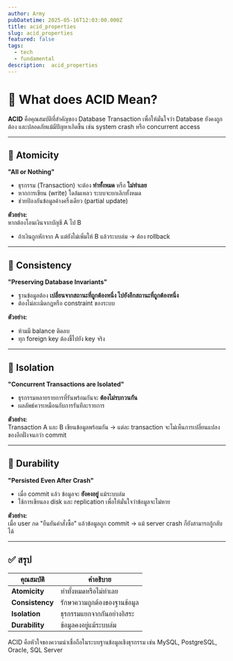 ```yaml
---
author: Army
pubDatetime: 2025-05-16T12:03:00.000Z
title: acid_properties
slug: acid_properties
featured: false
tags:
  - tech
  - fundamental
description:  acid_properties
---
```


# 💾 What does ACID Mean?

**ACID** คือคุณสมบัติที่สำคัญของ Database Transaction เพื่อให้มั่นใจว่า Database ยังคงถูกต้อง และปลอดภัยแม้มีปัญหาเกิดขึ้น เช่น system crash หรือ concurrent access

---

## 🔹 Atomicity
**"All or Nothing"**  
- ธุรกรรม (Transaction) จะต้อง **ทำทั้งหมด** หรือ **ไม่ทำเลย**
- หากการเขียน (write) ใดล้มเหลว ระบบจะยกเลิกทั้งหมด
- ช่วยป้องกันข้อมูลค้างครึ่งเดียว (partial update)

**ตัวอย่าง:**  
หากต้องโอนเงินจากบัญชี A ไป B  
- ถ้าเงินถูกหักจาก A แต่ยังไม่เพิ่มให้ B แล้วระบบล่ม → ต้อง rollback

---

## 🔸 Consistency
**"Preserving Database Invariants"**  
- ฐานข้อมูลต้อง **เปลี่ยนจากสถานะที่ถูกต้องหนึ่ง ไปยังอีกสถานะที่ถูกต้องหนึ่ง**
- ต้องไม่ละเมิดกฎหรือ constraint ของระบบ

**ตัวอย่าง:**  
- ห้ามมี balance ติดลบ  
- ทุก foreign key ต้องชี้ไปยัง key จริง

---

## 🔻 Isolation
**"Concurrent Transactions are Isolated"**  
- ธุรกรรมหลายรายการที่รันพร้อมกันจะ **ต้องไม่รบกวนกัน**
- ผลลัพธ์ควรเหมือนกับการรันทีละรายการ

**ตัวอย่าง:**  
Transaction A และ B เขียนข้อมูลพร้อมกัน → แต่ละ transaction จะไม่เห็นการเปลี่ยนแปลงของอีกฝั่งจนกว่า commit

---

## 🔷 Durability
**"Persisted Even After Crash"**  
- เมื่อ commit แล้ว ข้อมูลจะ **ยังคงอยู่** แม้ระบบล่ม
- ใช้การเขียนลง disk และ replication เพื่อให้มั่นใจว่าข้อมูลจะไม่หาย

**ตัวอย่าง:**  
เมื่อ user กด "ยืนยันคำสั่งซื้อ" แล้วข้อมูลถูก commit → แม้ server crash ก็ยังสามารถกู้กลับได้

---

## ✅ สรุป

| คุณสมบัติ | คำอธิบาย |
|------------|-----------|
| **Atomicity** | ทำทั้งหมดหรือไม่ทำเลย |
| **Consistency** | รักษาความถูกต้องของฐานข้อมูล |
| **Isolation** | ธุรกรรมแยกจากกันอย่างอิสระ |
| **Durability** | ข้อมูลคงอยู่แม้ระบบล่ม |

ACID คือหัวใจของความน่าเชื่อถือในระบบฐานข้อมูลเชิงธุรกรรม เช่น MySQL, PostgreSQL, Oracle, SQL Server

